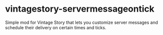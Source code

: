 # vintagestory-servermessageontick
Simple mod for Vintage Story that lets you customize server messages and schedule their delivery on certain times and ticks. 
